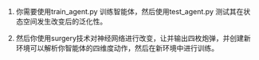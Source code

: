 
1. 你需要使用train_agent.py 训练智能体，然后使用test_agent.py 测试其在状态空间发生改变后的泛化性。

2. 然后你使用surgery技术对神经网络进行改变，让并输出四枚炮弹，并创建新环境可以解析你智能体的四维度动作，然后在新环境中进行训练。